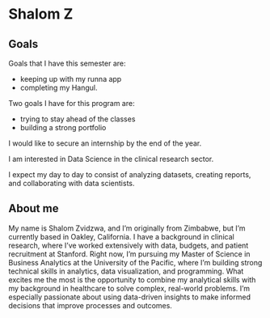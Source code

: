 # Shalom Z

## Goals

Goals that I have this semester are:
- keeping up with my runna app
- completing my Hangul.

Two goals I have for this program are: 
- trying to stay ahead of the classes
- building a strong portfolio  

I would like to secure an internship by the end of the year.

I am interested in Data Science in the clinical research sector. 

I expect my day to day to consist of analyzing datasets, creating reports, and collaborating with data scientists.

## About me

My name is Shalom Zvidzwa, and I’m originally from Zimbabwe, but I’m currently based in Oakley, California. I have a background in clinical research, where I’ve worked extensively with data, budgets, and patient recruitment at Stanford. Right now, I’m pursuing my Master of Science in Business Analytics at the University of the Pacific, where I’m building strong technical skills in analytics, data visualization, and programming.
What excites me the most is the opportunity to combine my analytical skills with my background in healthcare to solve complex, real-world problems. I’m especially passionate about using data-driven insights to make informed decisions that improve processes and outcomes.